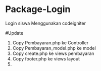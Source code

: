 # Package-Login
Login siswa Menggunakan codeigniter

#Update 
1.  Copy Pembayaran.php ke Controller
2.  Copy Pembayaran_model.php ke model
3.  Copy create.php ke views pembayaran
4.  Copy footer.php ke views layout
5.  
